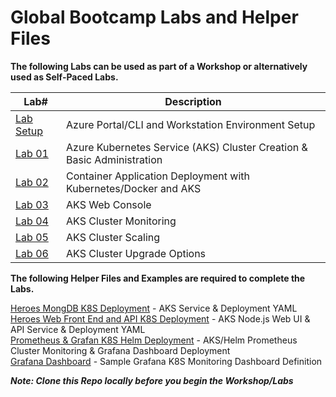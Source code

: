 # Global Bootcamp Labs and Helper Files
**The following Labs can be used as part of a Workshop or alternatively used as Self-Paced Labs.**

| Lab#  | Description |
| ------------- | ------------- |
|[Lab Setup](./day1-labs/00-lab-environment.md)|Azure Portal/CLI and Workstation Environment Setup|
|[Lab 01](./day1-labs/01-create-aks-cluster.md)|Azure Kubernetes Service (AKS) Cluster Creation & Basic Administration|
|[Lab 02](./day1-labs/02-deploy-app-aks.md)|Container Application Deployment with Kubernetes/Docker and AKS|
|[Lab 03](./day1-labs/03-kubernetes-ui.md)|AKS Web Console|
|[Lab 04](./day1-labs/04-monitoring-k8s.md)|AKS Cluster Monitoring|
|[Lab 05](./day1-labs/05-cluster-scaling.md)|AKS Cluster Scaling|
|[Lab 06](./day1-labs/06-cluster-upgrading.md)|AKS Cluster Upgrade Options|

**The following Helper Files and Examples are required to complete the Labs.**  

[Heroes MongDB K8S Deployment](./helper-files/hereos-db.yaml) - AKS Service & Deployment YAML  
[Heroes Web Front End and API K8S Deployment](./helper-files/hereos-web-api.yaml) - AKS Node.js Web UI & API Service & Deployment YAML  
[Prometheus & Grafan K8S Helm Deployment](./helper-files/prometheus-configforhelm.yaml) - AKS/Helm Prometheus Cluster Monitoring & Grafana Dashboard Deployment  
[Grafana Dashboard](./helper-files/grafana-dashboard.json) - Sample Grafana K8S Monitoring Dashboard Definition  

***Note: Clone this Repo locally before you begin the Workshop/Labs***
